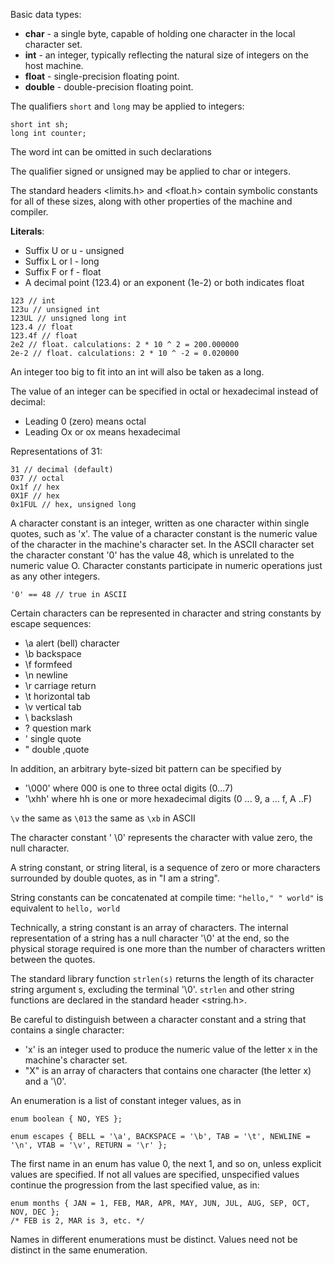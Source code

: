 Basic data types:
- **char** - a single byte, capable of holding one character in the local character set.
- **int** - an integer, typically reflecting the natural size of integers on the host machine.
- **float** - single-precision floating point.
- **double** - double-precision floating point.

The qualifiers `short` and `long` may be applied to integers:
```
short int sh;
long int counter;
```
The word int can be omitted in such declarations

The qualifier signed or unsigned may be applied to char or integers.

The standard headers <limits.h> and <float.h> contain symbolic constants 
for all of these sizes, along with other properties of the machine and compiler.

**Literals**:

- Suffix U or u - unsigned
- Suffix L or l - long
- Suffix F or f - float
- A decimal point (123.4) or an exponent (1e-2) or both indicates float

```
123 // int
123u // unsigned int
123UL // unsigned long int
123.4 // float
123.4f // float
2e2 // float. calculations: 2 * 10 ^ 2 = 200.000000
2e-2 // float. calculations: 2 * 10 ^ -2 = 0.020000
```

An integer too big to fit into an int will also be taken as a long.

The value of an integer can be specified in octal or hexadecimal instead of decimal:
- Leading 0 (zero) means octal
- Leading Ox or ox means hexadecimal

Representations of 31: 
```
31 // decimal (default)
037 // octal
Ox1f // hex
0X1F // hex
0x1FUL // hex, unsigned long
```

A character constant is an integer, written as one character within single
quotes, such as 'x'. The value of a character constant is the numeric value of
the character in the machine's character set. In the ASCII character 
set the character constant '0' has the value 48, which is unrelated to the
numeric value O. Character constants participate in numeric operations just as
any other integers.
```
'0' == 48 // true in ASCII
```

Certain characters can be represented in character and string constants by escape sequences:
- \a alert (bell) character
- \b backspace
- \f formfeed
- \n newline
- \r carriage return
- \t horizontal tab
- \v vertical tab
- \\ backslash
- \? question mark
- \' single quote
- \" double ,quote

In addition, an arbitrary byte-sized bit pattern can be specified by
- '\000' where 000 is one to three octal digits (0...7) 
- '\xhh' where hh is one or more hexadecimal digits (0 ... 9, a ... f, A ..F)

`\v` the same as `\013` the same as `\xb` in ASCII

The character constant ' \0' represents the character with value zero, the null character.

A string constant, or string literal, is a sequence of zero or more characters surrounded 
by double quotes, as in "I am a string".

String constants can be concatenated at compile time:
`"hello," " world"`
is equivalent to
`hello, world`

Technically, a string constant is an array of characters. The internal
representation of a string has a null character '\0' at the end, so the physical
storage required is one more than the number of characters written between the
quotes.

The standard library function `strlen(s)` returns the length of its character string argument s, excluding the terminal '\0'.
`strlen` and other string functions are declared in the standard header <string.h>.

Be careful to distinguish between a character constant and a string that contains a single character: 
- 'x' is an integer used to produce the numeric value of the letter x in the machine's character set.
- "X" is an array of characters that contains one character (the letter x) and a '\0'.

An enumeration is a list of constant integer values, as in 
```
enum boolean { NO, YES };
```

```
enum escapes { BELL = '\a', BACKSPACE = '\b', TAB = '\t', NEWLINE = '\n', VTAB = '\v', RETURN = '\r' };
```
The first name in an enum has value 0, the next 1, and so on, unless explicit
values are specified. If not all values are specified, unspecified values continue
the progression from the last specified value, as in:
```
enum months { JAN = 1, FEB, MAR, APR, MAY, JUN, JUL, AUG, SEP, OCT, NOV, DEC };
/* FEB is 2, MAR is 3, etc. */
```

Names in different enumerations must be distinct. Values need not be distinct in the same enumeration.




